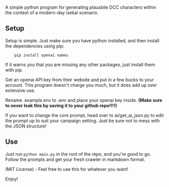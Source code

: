 A simple python program for generating plausbile DCC characters within the context of a modern-day isekai scenario.

## Setup
Setup is simple. Just make sure you have python installed, and then install the dependencies using pip:
```
    pip install openai names
```
If it warns you that you are missing any other packages, just install them with pip.

Get an openai API key from their website and put in a few bucks to your account. This program doesn't charge you much, but it does add up over extensive use.

Rename .example.env to .env and place your openai key inside. **(Make sure to never leak this by saving it to your github repo!!!!)**

If you want to change the core prompt, head over to ai/get_ai_json.py to edit the prompt up to suit your campaign setting. Just be sure not to mess with the JSON structure!

## Use
Just run ```python main.py``` in the root of the repo, and you're good to go. Follow the prompts and get your fresh crawler in markdown format.

(MIT License) - Feel free to use this for whatever you want!

Enjoy!
